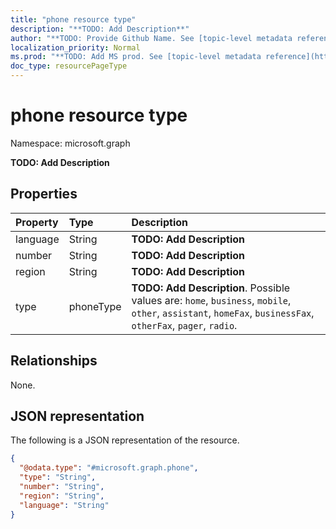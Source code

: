 ```yaml
---
title: "phone resource type"
description: "**TODO: Add Description**"
author: "**TODO: Provide Github Name. See [topic-level metadata reference](https://msgo.azurewebsites.net/add/document/guidelines/metadata.html#topic-level-metadata)**"
localization_priority: Normal
ms.prod: "**TODO: Add MS prod. See [topic-level metadata reference](https://msgo.azurewebsites.net/add/document/guidelines/metadata.html#topic-level-metadata)**"
doc_type: resourcePageType
---
```


# phone resource type


Namespace: microsoft.graph

**TODO: Add Description**

## Properties
|Property|Type|Description|
|:---|:---|:---|
|language|String|**TODO: Add Description**|
|number|String|**TODO: Add Description**|
|region|String|**TODO: Add Description**|
|type|phoneType|**TODO: Add Description**. Possible values are: `home`, `business`, `mobile`, `other`, `assistant`, `homeFax`, `businessFax`, `otherFax`, `pager`, `radio`.|

## Relationships
None.

## JSON representation
The following is a JSON representation of the resource.
<!-- {
  "blockType": "resource",
  "@odata.type": "microsoft.graph.phone"
}
-->
``` json
{
  "@odata.type": "#microsoft.graph.phone",
  "type": "String",
  "number": "String",
  "region": "String",
  "language": "String"
}
```

